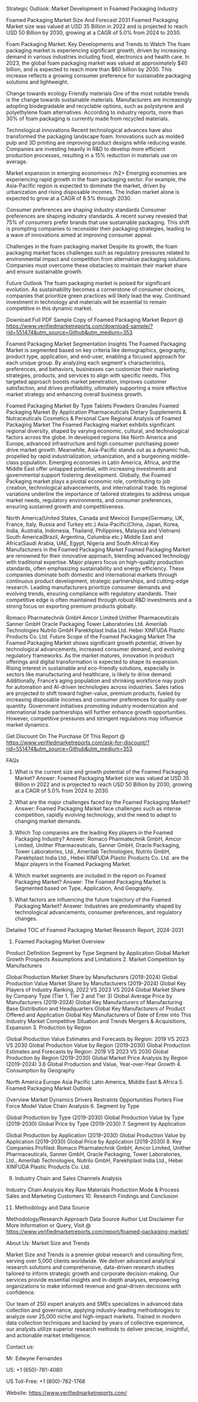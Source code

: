 Strategic Outlook: Market Development in Foamed Packaging Industry


Foamed Packaging Market Size And Forecast 2031
Foamed Packaging Market size was valued at USD 35 Billion in 2022 and is projected to reach USD 50 Billion by 2030, growing at a CAGR of 5.0% from 2024 to 2030.

Foam Packaging Market: Key Developments and Trends to Watch
The foam packaging market is experiencing significant growth, driven by increasing demand in various industries including food, electronics and health care. In 2023, the global foam packaging market was valued at approximately $40 billion, and is expected to reach more than $60 billion by 2030. This increase reflects a growing consumer preference for sustainable packaging solutions and lightweight.

Change towards ecology Friendly materials
One of the most notable trends is the change towards sustainable materials. Manufacturers are increasingly adopting biodegradable and recyclable options, such as polystyrene and polyethylene foam alternatives. According to industry reports, more than 30% of foam packaging is currently made from recycled materials.

Technological innovations
Recent technological advances have also transformed the packaging landscape foam. Innovations such as molded pulp and 3D printing are improving product designs while reducing waste. Companies are investing heavily in R&D to develop more efficient production processes, resulting in a 15% reduction in materials use on average.

Market expansion in emerging economies< /h2>
Emerging economies are experiencing rapid growth in the foam packaging sector. For example, the Asia-Pacific region is expected to dominate the market, driven by urbanization and rising disposable incomes. The Indian market alone is expected to grow at a CAGR of 8.5% through 2030.

Consumer preferences are shaping industry standards
Consumer preferences are shaping industry standards. A recent survey revealed that 75% of consumers prefer brands that use sustainable packaging. This shift is prompting companies to reconsider their packaging strategies, leading to a wave of innovations aimed at improving consumer appeal.

Challenges in the foam packaging market
Despite its growth, the foam packaging market faces challenges such as regulatory pressures related to environmental impact and competition from alternative packaging solutions. Companies must overcome these obstacles to maintain their market share and ensure sustainable growth.

Future Outlook
The foam packaging market is poised for significant evolution. As sustainability becomes a cornerstone of consumer choices, companies that prioritize green practices will likely lead the way. Continued investment in technology and materials will be essential to remain competitive in this dynamic market.

Download Full PDF Sample Copy of Foamed Packaging Market Report @ https://www.verifiedmarketreports.com/download-sample/?rid=551474&utm_source=Github&utm_medium=353

Foamed Packaging Market Segmentation Insights
The Foamed Packaging Market is segmented based on key criteria like demographics, geography, product type, application, and end-user, enabling a focused approach for each unique group. By analyzing each segment's characteristics, preferences, and behaviors, businesses can customize their marketing strategies, products, and services to align with specific needs. This targeted approach boosts market penetration, improves customer satisfaction, and drives profitability, ultimately supporting a more effective market strategy and enhancing overall business growth.

Foamed Packaging Market By Type
Tablets
Powders
Granules
Foamed Packaging Market By Application
Pharmaceuticals
Dietary Supplements & Nutraceuticals
Cosmetics & Personal Care
Regional Analysis of Foamed Packaging Market
The Foamed Packaging market exhibits significant regional diversity, shaped by varying economic, cultural, and technological factors across the globe. In developed regions like North America and Europe, advanced infrastructure and high consumer purchasing power drive market growth. Meanwhile, Asia-Pacific stands out as a dynamic hub, propelled by rapid industrialization, urbanization, and a burgeoning middle-class population. Emerging economies in Latin America, Africa, and the Middle East offer untapped potential, with increasing investments and governmental support fostering development. Globally, the Foamed Packaging market plays a pivotal economic role, contributing to job creation, technological advancements, and international trade. Its regional variations underline the importance of tailored strategies to address unique market needs, regulatory environments, and consumer preferences, ensuring sustained growth and competitiveness.

North America(United States, Canada and Mexico)
Europe(Germany, UK, France, Italy, Russia and Turkey etc.)
Asia-Pacific(China, Japan, Korea, India, Australia, Indonesia, Thailand, Philippines, Malaysia and Vietnam)
South America(Brazil, Argentina, Columbia etc.)
Middle East and Africa(Saudi Arabia, UAE, Egypt, Nigeria and South Africa)
Key Manufacturers in the Foamed Packaging Market
Foamed Packaging Market are renowned for their innovative approach, blending advanced technology with traditional expertise. Major players focus on high-quality production standards, often emphasizing sustainability and energy efficiency. These companies dominate both domestic and international markets through continuous product development, strategic partnerships, and cutting-edge research. Leading manufacturers prioritize consumer demands and evolving trends, ensuring compliance with regulatory standards. Their competitive edge is often maintained through robust R&D investments and a strong focus on exporting premium products globally.

Romaco Pharmatechnik GmbH
Amcor Limited
Unither Pharmaceuticals
Sanner GmbH
Oracle Packaging
Tower Laboratories
Ltd.
Amerilab Technologies
Nutrilo GmbH
Parekhplast India Ltd.
Hebei XINFUDA Plastic Products Co. Ltd.
Future Scope of the Foamed Packaging Market
The Foamed Packaging Market shows significant growth potential, driven by technological advancements, increased consumer demand, and evolving regulatory frameworks. As the market matures, innovation in product offerings and digital transformation is expected to shape its expansion. Rising interest in sustainable and eco-friendly solutions, especially in sectors like manufacturing and healthcare, is likely to drive demand. Additionally, France’s aging population and shrinking workforce may push for automation and AI-driven technologies across industries. Sales ratios are projected to shift toward higher-value, premium products, fueled by increasing disposable incomes and consumer preferences for quality over quantity. Government initiatives promoting industry modernization and international trade partnerships will further enhance growth opportunities. However, competitive pressures and stringent regulations may influence market dynamics.

Get Discount On The Purchase Of This Report @ https://www.verifiedmarketreports.com/ask-for-discount/?rid=551474&utm_source=Github&utm_medium=353

FAQs
1. What is the current size and growth potential of the Foamed Packaging Market?
Answer: Foamed Packaging Market size was valued at USD 35 Billion in 2022 and is projected to reach USD 50 Billion by 2030, growing at a CAGR of 5.0% from 2024 to 2030.

2. What are the major challenges faced by the Foamed Packaging Market?
Answer: Foamed Packaging Market face challenges such as intense competition, rapidly evolving technology, and the need to adapt to changing market demands.

3. Which Top companies are the leading Key players in the Foamed Packaging Industry?
Answer: Romaco Pharmatechnik GmbH, Amcor Limited, Unither Pharmaceuticals, Sanner GmbH, Oracle Packaging, Tower Laboratories, Ltd., Amerilab Technologies, Nutrilo GmbH, Parekhplast India Ltd., Hebei XINFUDA Plastic Products Co. Ltd. are the Major players in the Foamed Packaging Market.

4. Which market segments are included in the report on Foamed Packaging Market?
Answer: The Foamed Packaging Market is Segmented based on Type, Application, And Geography.

5. What factors are influencing the future trajectory of the Foamed Packaging Market?
Answer: Industries are predominantly shaped by technological advancements, consumer preferences, and regulatory changes.

Detailed TOC of Foamed Packaging Market Research Report, 2024-2031
1. Foamed Packaging Market Overview

Product Definition
Segment by Type
Segment by Application
Global Market Growth Prospects
Assumptions and Limitations
2. Market Competition by Manufacturers

Global Production Market Share by Manufacturers (2019-2024)
Global Production Value Market Share by Manufacturers (2019-2024)
Global Key Players of Industry Ranking, 2022 VS 2023 VS 2024
Global Market Share by Company Type (Tier 1, Tier 2 and Tier 3)
Global Average Price by Manufacturers (2019-2024)
Global Key Manufacturers of Manufacturing Base Distribution and Headquarters
Global Key Manufacturers of Product Offered and Application
Global Key Manufacturers of Date of Enter into This Industry
Market Competitive Situation and Trends
Mergers & Acquisitions, Expansion
3. Production by Region

Global Production Value Estimates and Forecasts by Region: 2019 VS 2023 VS 2030
Global Production Value by Region (2019-2030)
Global Production Estimates and Forecasts by Region: 2019 VS 2023 VS 2030
Global Production by Region (2019-2030)
Global Market Price Analysis by Region (2019-2024) 3.6 Global Production and Value, Year-over-Year Growth
4. Consumption by Geography

North America
Europe
Asia Pacific
Latin America, Middle East & Africa
5. Foamed Packaging Market Outlook

Overview
Market Dynamics
Drivers
Restraints
Opportunities
Porters Five Force Model
Value Chain Analysis 
6. Segment by Type

Global Production by Type (2019-2030)
Global Production Value by Type (2019-2030)
Global Price by Type (2019-2030)
7. Segment by Application

Global Production by Application (2019-2030)
Global Production Value by Application (2019-2030)
Global Price by Application (2019-2030)
8. Key Companies Profiled: Romaco Pharmatechnik GmbH, Amcor Limited, Unither Pharmaceuticals, Sanner GmbH, Oracle Packaging, Tower Laboratories, Ltd., Amerilab Technologies, Nutrilo GmbH, Parekhplast India Ltd., Hebei XINFUDA Plastic Products Co. Ltd.

9. Industry Chain and Sales Channels Analysis

Industry Chain Analysis
Key Raw Materials
Production Mode & Process
Sales and Marketing
Customers
10. Research Findings and Conclusion

11. Methodology and Data Source

Methodology/Research Approach
Data Source
Author List
Disclaimer
For More Information or Query, Visit @ https://www.verifiedmarketreports.com/report/foamed-packaging-market/

About Us: Market Size and Trends

Market Size and Trends is a premier global research and consulting firm, serving over 5,000 clients worldwide. We deliver advanced analytical research solutions and comprehensive, data-driven research studies tailored to inform strategic growth and corporate decision-making. Our services provide essential insights and in-depth analyses, empowering organizations to make informed revenue and goal-driven decisions with confidence.

Our team of 250 expert analysts and SMEs specializes in advanced data collection and governance, applying industry-leading methodologies to analyze over 25,000 niche and high-impact markets. Trained in modern data collection techniques and backed by years of collective experience, our analysts utilize superior research methods to deliver precise, insightful, and actionable market intelligence.

Contact us:

Mr. Edwyne Fernandes

US: +1 (650)-781-4080

US Toll-Free: +1 (800)-782-1768

Website: https://www.verifiedmarketreports.com/

